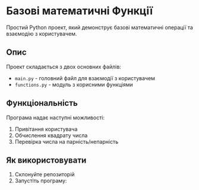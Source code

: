 # Базові математичні Функції

Простий Python проект, який демонструє базові математичні операції та взаємодію з користувачем.

## Опис

Проект складається з двох основних файлів:
- `main.py` - головний файл для взаємодії з користувачем
- `functions.py` - модуль з корисними функціями

## Функціональність

Програма надає наступні можливості:
1. Привітання користувача
2. Обчислення квадрату числа
3. Перевірка числа на парність/непарність

## Як використовувати

1. Склонуйте репозиторій
2. Запустіть програму:
